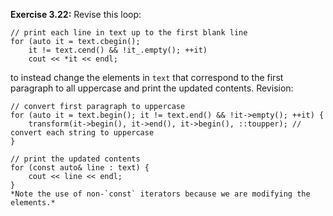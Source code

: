 **Exercise 3.22:** Revise this loop:
```
// print each line in text up to the first blank line
for (auto it = text.cbegin();
    it != text.cend() && !it_.empty(); ++it)
    cout << *it << endl;
```
to instead change the elements in `text` that correspond to the first paragraph to all uppercase and print the updated contents.
Revision:
```
// convert first paragraph to uppercase
for (auto it = text.begin(); it != text.end() && !it->empty(); ++it) {
    transform(it->begin(), it->end(), it->begin(), ::toupper); // convert each string to uppercase
}

// print the updated contents
for (const auto& line : text) {
    cout << line << endl;
}
*Note the use of non-`const` iterators because we are modifying the elements.*